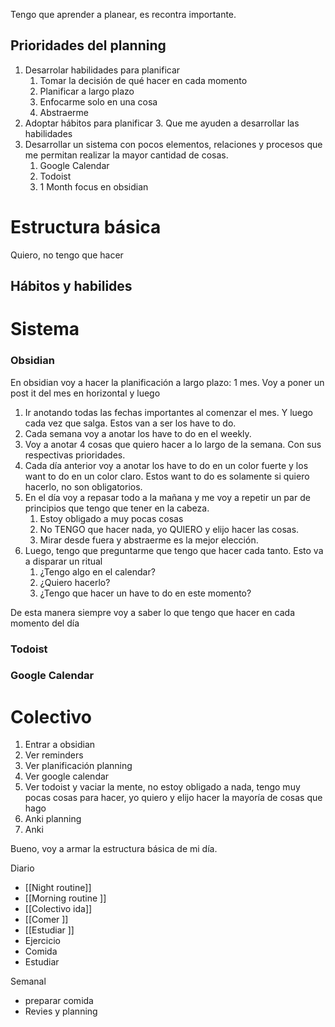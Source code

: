 Tengo que aprender a planear, es recontra importante.


## Prioridades del planning 
1. Desarrolar habilidades para planificar 
	1. Tomar la decisión de qué hacer en cada momento 
	2. Planificar a largo plazo 
	3. Enfocarme solo en una cosa 
	4. Abstraerme 
2. Adoptar hábitos  para planificar 
	3. Que me ayuden a desarrollar las habilidades
3. Desarrollar un sistema con pocos elementos, relaciones y procesos que me permitan realizar la mayor cantidad de cosas.
	1. Google Calendar 
	2. Todoist 
	3. 1 Month focus en obsidian



# Estructura básica 
Quiero, no tengo que hacer



## Hábitos y habilides








# Sistema
### Obsidian
En obsidian voy a hacer la planificación a largo plazo: 1 mes. Voy a poner un post it del mes en horizontal y luego 
1. Ir anotando todas las fechas importantes al comenzar el mes. Y luego cada vez que salga. Estos van a ser los have to do. 
2. Cada semana voy a anotar los have to do en el weekly.
3. Voy a anotar 4 cosas que quiero hacer a lo largo de la semana. Con sus respectivas prioridades.
4. Cada día anterior voy a anotar los have to do en un color fuerte y los want to do en un color claro. Estos want to do es solamente si quiero hacerlo, no son obligatorios.
5. En el día voy a repasar todo a la mañana y me voy  a repetir un par de principios que tengo que tener en la cabeza.
	1. Estoy obligado a muy pocas cosas 
	2. No TENGO que hacer nada, yo QUIERO  y elijo hacer las cosas.
	3. Mirar desde fuera y abstraerme es la mejor elección.
1. Luego, tengo que preguntarme que tengo que hacer cada tanto. Esto va a disparar un ritual 
	1. ¿Tengo algo en el calendar?
	2. ¿Quiero hacerlo?
	3. ¿Tengo que hacer un have to do en este momento?



De esta manera siempre voy a saber lo que tengo que hacer en cada momento del día



### Todoist 





### Google Calendar


# Colectivo
1. Entrar a obsidian
2. Ver reminders 
3. Ver planificación planning
4. Ver google calendar 
5. Ver todoist y vaciar la mente, no estoy obligado a nada, tengo muy pocas cosas para hacer, yo quiero y elijo hacer la mayoría de cosas que hago
6. Anki planning 
7. Anki 



Bueno, voy a armar la estructura básica de mi día.

Diario
+ [[Night routine]]
+ [[Morning routine ]]
+ [[Colectivo ida]]
+ [[Comer ]]
+ [[Estudiar ]]
+ Ejercicio
+ Comida 
+ Estudiar 



Semanal 
+ preparar comida 
+ Revies y planning 

